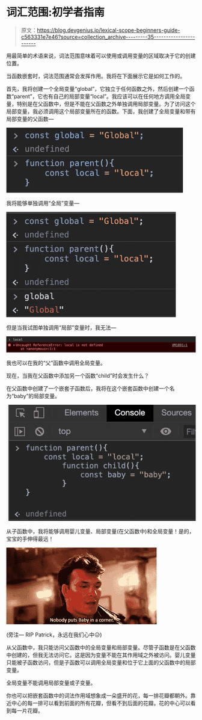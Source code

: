 # 词汇范围:初学者指南

> 原文：<https://blog.devgenius.io/lexical-scope-beginners-guide-c563331e7e46?source=collection_archive---------35----------------------->

用最简单的术语来说，词法范围意味着可以使用或调用变量的区域取决于它的创建位置。

当函数嵌套时，词法范围通常会发挥作用。我将在下面展示它是如何工作的。

首先，我将创建一个全局变量“global”，它独立于任何函数之外，然后创建一个函数“parent”，它也有自己的局部变量“local”。我应该可以在任何地方调用全局变量，特别是在父函数中，但是不能在父函数之外单独调用局部变量。为了访问这个局部变量，我必须调用这个局部变量所在的函数。下面，我创建了全局变量和带有局部变量的父函数—

![](img/b95a8b5979588965aee328ae15842a7e.png)

我将能够单独调用“全局”变量—

![](img/fdd64678a30a01c67810c2114acf0e75.png)

但是当我试图单独调用“局部”变量时，我无法—

![](img/f64e9265a1ccf404e060fc2641d595ae.png)

我也可以在我的“父”函数中调用全局变量。

现在，当我在父函数中添加另一个函数“child”时会发生什么？

在父函数中创建了一个嵌套子函数后，我将在这个嵌套函数中创建一个名为“baby”的局部变量。

![](img/d4445fefb396f6e655b1500e516f1ac4.png)

从子函数中，我将能够调用婴儿变量、局部变量(在父函数中)和全局变量！是的，宝宝的手伸得最远！

![](img/c7c6eaeba92726202e4320ef2c3509e1.png)

(旁注— RIP Patrick，永远在我们心中😥)

从父函数中，我只能访问父函数中的全局变量和局部变量。尽管子函数是在父函数中创建的，但我无法访问它。这是因为变量不能在其作用域之外被访问。婴儿变量只能被子函数访问，但是子函数可以调用全局变量和位于它上面的父函数中的局部变量。

全局变量不能调用局部变量或子变量。

你也可以把嵌套函数中的词法作用域想象成一朵盛开的花，每一排花瓣都朝外。靠近中心的每一排可以看到前面的所有花瓣，但看不到后面的花瓣。花的中心可以看到每一片花瓣。
